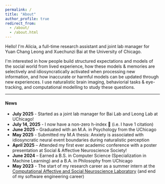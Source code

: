 ```yaml
---
permalink: /
title: "About"
author_profile: true
redirect_from:
  - /about/
  - /about.html
---
```


Hello! I'm Alicia, a full-time research assistant and joint lab manager for Yuan Chang Leong and Xuechunzi Bai at the University of Chicago. 

I'm interested in how people build structured expectations and models of the social world from lived experience, how these models & memories are selectively and idiosyncratically activated when processing new information, and how inaccurate or harmful models can be updated through new experiences. I use naturalistic brain imaging, behaviorial tasks & eye-tracking, and computational modelling to study these questions.

---

#### News
  
- **July 2025** - Started as a joint lab manager for Bai Lab and Leong Lab at UChicago!
- **July 14, 2025** - I now have a non-zero h-index 🎉 (i.e. I have 1 citation)
- **June 2025** – Graduated with an M.A. in Psychology from the UChicago
- **May 2025** - Submitted my M.A thesis: Anxiety is associated with idiosyncratic neural event boundaries during naturalistic perception 
- **April 2025** – Attended my first ever academic conference with a poster presentation at Social & Affective Neuroscience Society!
- **June 2024** – Earned a B.S. in Computer Science (Specialization in Machine Learning) and a B.A. in Philosophy from UChicago
- **May 2023** - The start of my research career as a summer intern at the [Computational Affective and Social Neuroscience Laboratory](https://mcnlab.uchicago.edu/) (and end of my software engineering career)


